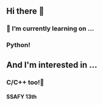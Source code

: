 ## Hi there 👋
### 🌱 I’m currently learning on ...
### Python!

## And I'm interested in ...
### C/C++ too!🫠

#### SSAFY 13th

<!--
**suzzz00/suzzz00** is a ✨ _special_ ✨ repository because its `README.md` (this file) appears on your GitHub profile.

Here are some ideas to get you started:

- 🔭 I’m currently working on ...
- 🌱 I’m currently learning ...
- 👯 I’m looking to collaborate on ...
- 🤔 I’m looking for help with ...
- 💬 Ask me about ...
- 📫 How to reach me: ...
- 😄 Pronouns: ...
- ⚡ Fun fact: ...
-->

